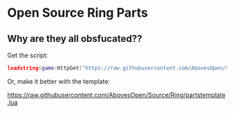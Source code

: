 # Open Source Ring Parts
## Why are they all obsfucated??

Get the script:

```lua
loadstring(game:HttpGet("https://raw.githubusercontent.com/AbovesOpen/Source/Ring/Parts"))()
```

Or, make it better with the template:

https://raw.githubusercontent.com/AbovesOpen/Source/Ring/partstemplate.lua
